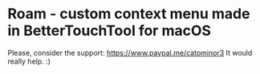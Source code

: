 # Roam - custom context menu made in BetterTouchTool for macOS

Please, consider the support: https://www.paypal.me/catominor3 
It would really help. :) 
